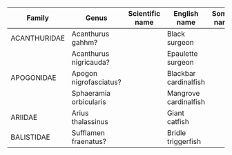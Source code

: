 
|**Family**   |        **Genus**        | **Scientific name** | **English name**     | **Somali name** |
| ---         | ---                     | ---                 | ---                  | ---             |
| ACANTHURIDAE| Acanthurus gahhm?       |                     | Black surgeon        |                 | 
|             | Acanthurus nigricauda?  |                     | Epaulette surgeon    |                 |
| APOGONIDAE  | Apogon nigrofasciatus?  |                     | Blackbar cardinalfish|                 |
|             | Sphaeramia orbicularis  |                     | Mangrove cardinalfish|                 |
| ARIIDAE     | Arius thalassinus       |                     | Giant catfish        |                 |   
| BALISTIDAE  | Sufflamen fraenatus?    |                     | Bridle triggerfish   |                 |   
 
 

